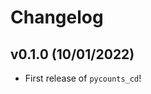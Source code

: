 # Changelog

<!--next-version-placeholder-->

## v0.1.0 (10/01/2022)

- First release of `pycounts_cd`!